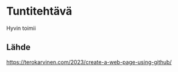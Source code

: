 # Tuntitehtävä

Hyvin toimii

## Lähde

https://terokarvinen.com/2023/create-a-web-page-using-github/
